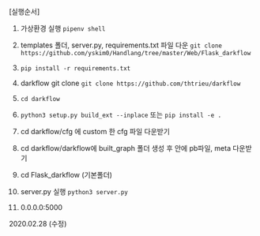 [실행순서]

1. 가상환경 실행
    `pipenv shell` 

2. templates 폴더, server.py, requirements.txt 파일 다운
    `git clone https://github.com/yskim0/Handlang/tree/master/Web/Flask_darkflow`

3.  `pip install -r requirements.txt`

4. darkflow git clone
    `git clone https://github.com/thtrieu/darkflow`

5.  `cd darkflow`

6.  `python3 setup.py build_ext --inplace`
    또는
    `pip install -e .`

7. cd darkflow/cfg 에 custom 한 cfg 파일 다운받기

8. cd darkflow/darkflow에 built_graph 폴더 생성 후 안에 pb파일, meta 다운받기

9. cd Flask_darkflow (기본폴더)

10. server.py 실행
    `python3 server.py`

11.  0.0.0.0:5000 

2020.02.28 (수정)
